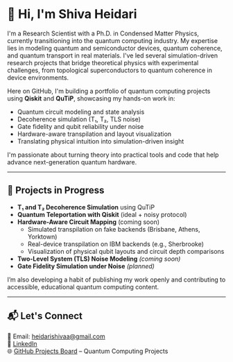 # 👋 Hi, I'm Shiva Heidari

I'm a Research Scientist with a Ph.D. in Condensed Matter Physics, currently transitioning into the quantum computing industry. My expertise lies in modeling quantum and semiconductor devices, quantum coherence, and quantum transport in real materials. I've led several simulation-driven research projects that bridge theoretical physics with experimental challenges, from topological superconductors to quantum coherence in device environments.

Here on GitHub, I'm building a portfolio of quantum computing projects using **Qiskit** and **QuTiP**, showcasing my hands-on work in:

- Quantum circuit modeling and state analysis  
- Decoherence simulation (T₁, T₂, TLS noise)  
- Gate fidelity and qubit reliability under noise  
- Hardware-aware transpilation and layout visualization  
- Translating physical intuition into simulation-driven insight

I'm passionate about turning theory into practical tools and code that help advance next-generation quantum hardware.

---

## 🚧 Projects in Progress

- **T₁ and T₂ Decoherence Simulation** using QuTiP  
- **Quantum Teleportation with Qiskit** (ideal + noisy protocol)  
- **Hardware-Aware Circuit Mapping**  (coming soon)
  - Simulated transpilation on fake backends (Brisbane, Athens, Yorktown)  
  - Real-device transpilation on IBM backends (e.g., Sherbrooke)  
  - Visualization of physical qubit layouts and circuit depth comparisons  
- **Two-Level System (TLS) Noise Modeling** *(coming soon)*  
- **Gate Fidelity Simulation under Noise** *(planned)*  

I’m also developing a habit of publishing my work openly and contributing to accessible, educational quantum computing content.

---

## 📬 Let's Connect

📧 Email: heidarishivaa@gmail.com  
🔗 [LinkedIn](https://www.linkedin.com/in/shivaheidari)  
🌐 [GitHub Projects Board](https://github.com/users/Shiva-Heidari/projects/1) – Quantum Computing Projects  
